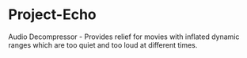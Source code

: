 # Project-Echo
Audio Decompressor - Provides relief for movies with inflated dynamic ranges which are too quiet and too loud at different times.
